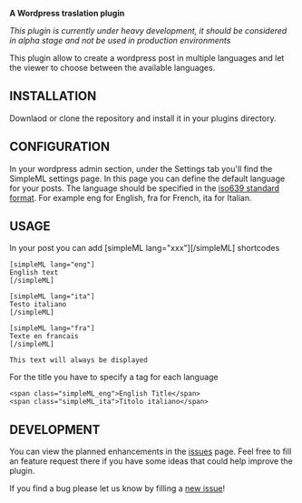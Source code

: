 __A Wordpress traslation plugin__

*This plugin is currently under heavy development, it should be considered
in alpha stage and not be used in production environments*

This plugin allow to create a wordpress post in multiple languages
and let the viewer to choose between the available languages.

INSTALLATION
------------

Downlaod or clone the repository and install it in your plugins directory.

CONFIGURATION
-------------

In your wordpress admin section, under the Settings tab you'll find the
SimpleML settings page. In this page you can define the default language
for your posts. The language should be specified in the [iso639 standard
format](http://www.w3.org/WAI/ER/IG/ert/iso639.htm). For example eng for
English, fra for French, ita for Italian.

USAGE
-----

In your post you can add [simpleML lang="xxx"][/simpleML] shortcodes

    [simpleML lang="eng"]
    English text
    [/simpleML]

    [simpleML lang="ita"]
    Testo italiano
    [/simpleML]

    [simpleML lang="fra"]
    Texte en francais
    [/simpleML]

    This text will always be displayed

For the title you have to specify a <span> tag for each language

    <span class="simpleML_eng">English Title</span>
    <span class="simpleML_ita">Titolo italiano</span>

DEVELOPMENT
-----------

You can view the planned enhancements in the [issues](https://github.com/stonedz/simpleML/issues?labels=enhancement)
page. Feel free to fill an feature request there if you have some ideas that could help improve
the plugin.

If you find a bug please let us know by filling a [new issue](https://github.com/stonedz/simpleML/issues/new)!
